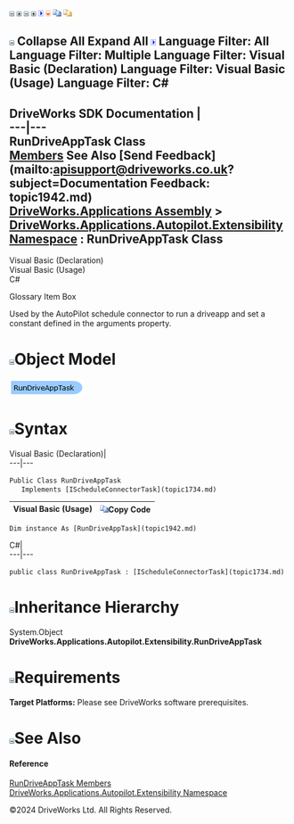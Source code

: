 ![](dotnetimages/collapse.gif) ![](dotnetimages/expand.gif) ![](dotnetimages/collapse.gif) ![](dotnetimages/expand.gif) ![](dotnetimages/drpdown.gif) ![](dotnetimages/drpdown_orange.gif) ![](dotnetimages/copycode.gif) ![](dotnetimages/copycodeHighlight.gif)

![](dotnetimages/collapse.gif) Collapse All Expand All ![](dotnetimages/drpdown.gif) Language Filter: All  Language Filter: Multiple  Language Filter: Visual Basic (Declaration) Language Filter: Visual Basic (Usage) Language Filter: C#  
---  
DriveWorks SDK Documentation  |   
---|---  
RunDriveAppTask Class   
[Members](topic1943.md) See Also [Send Feedback](mailto:apisupport@driveworks.co.uk?subject=Documentation Feedback: topic1942.md)  
[DriveWorks.Applications Assembly](topic13.md) > [DriveWorks.Applications.Autopilot.Extensibility Namespace](topic1633.md) : RunDriveAppTask Class  
---  
  
Visual Basic (Declaration)    
Visual Basic (Usage)    
C# 

Glossary Item Box

Used by the AutoPilot schedule connector to run a driveapp and set a constant defined in the arguments property. 

# ![](dotnetimages/collapse.gif)Object Model

![](dotnetdiagramimages/image68.png)

# ![](dotnetimages/collapse.gif)Syntax

Visual Basic (Declaration)|   
---|---  
      
    
    Public Class RunDriveAppTask 
       Implements [IScheduleConnectorTask](topic1734.md)   
  
Visual Basic (Usage)| ![](dotnetimages/copycode.gif)Copy Code  
---|---  
      
    
    Dim instance As [RunDriveAppTask](topic1942.md)  
  
C#|   
---|---  
      
    
    public class RunDriveAppTask : [IScheduleConnectorTask](topic1734.md)    
  
# ![](dotnetimages/collapse.gif)Inheritance Hierarchy

System.Object  
**DriveWorks.Applications.Autopilot.Extensibility.RunDriveAppTask**  


# ![](dotnetimages/collapse.gif)Requirements

**Target Platforms:** Please see DriveWorks software prerequisites.

# ![](dotnetimages/collapse.gif)See Also

#### Reference

[RunDriveAppTask Members](topic1943.md)   
[DriveWorks.Applications.Autopilot.Extensibility Namespace](topic1633.md)

©2024 DriveWorks Ltd. All Rights Reserved.
